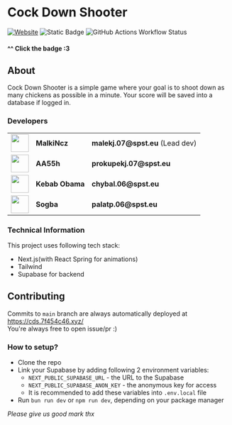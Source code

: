 # Cock Down Shooter  

<a href="https://cds.7f454c46.xyz/">![Website](https://img.shields.io/website?url=https%3A%2F%2Fcds.7f454c46.xyz%2F&up_message=Cock%20Down%20Shooter)</a>
![Static Badge](https://img.shields.io/badge/coolify.io-8A2BE2?link=https%3A%2F%2Fcds.7f454c46.xyz%2F)
![GitHub Actions Workflow Status](https://img.shields.io/github/actions/workflow/status/Chigga-Solutions/Cock-Down-Shooter/node.js.yml)

#### ^^ Click the badge :3

## About

Cock Down Shooter is a simple game where your
goal is to shoot down as many chickens as possible in a minute. Your score will be saved into a database if logged in.

### Developers

<table>
<tr>
<td><img width=40 src="https://github.com/MalkiNcz.png?size=40"></td>
<td><strong>MalkiNcz</strong></td>
<td><strong>malekj.07@spst.eu</strong> (Lead dev)</td>
</tr>
<tr>
<td><img width=40 src="https://github.com/koblizekXD.png?size=40"></td>
<td><strong>AA55h</strong></td>
<td><strong>prokupekj.07@spst.eu</strong></td>
</tr>
<tr>
<td><img width=40 src="https://github.com/kebabobama.png?size=40"></td>
<td><strong>Kebab Obama</strong></td>
<td><strong>chybal.06@spst.eu</strong></td>
</tr>
<tr>
<td><img width=40 src="https://github.com/sogba.png?size=40"></td>
<td><strong>Sogba</strong></td>
<td><strong>palatp.06@spst.eu</strong></td>
</tr>
</table>

### Technical Information

This project uses following tech stack:
- Next.js(with React Spring for animations)
- Tailwind
- Supabase for backend

## Contributing

Commits to `main` branch are always automatically deployed at
https://cds.7f454c46.xyz/  
You're always free to open issue/pr :)

### How to setup?

- Clone the repo
- Link your Supabase by adding following 2 environment variables:
  - `NEXT_PUBLIC_SUPABASE_URL` - the URL to the Supabase
  - `NEXT_PUBLIC_SUPABASE_ANON_KEY` - the anonymous key for access
  - It is recommended to add these variables into `.env.local` file
- Run `bun run dev` or `npm run dev`, depending on your package manager


*Please give us good mark thx*
